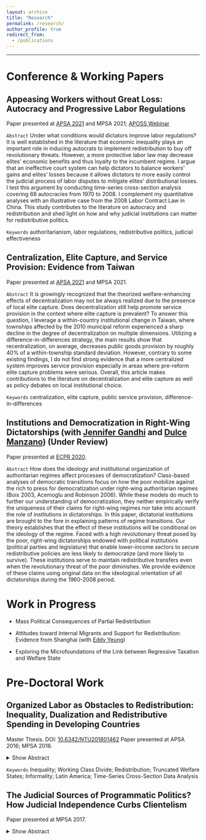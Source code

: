 ```yaml
---
layout: archive
title: "Research"
permalink: /research/
author_profile: true
redirect_from:
  - /publications
---
```


------
# Conference & Working Papers

## Appeasing Workers without Great Loss: Autocracy and Progressive Labor Regulations

Paper presented at [APSA 2021](https://tinyurl.com/yxkzhqfs) and MPSA 2021; [APOSS Webinar](https://aposs.cc/schedule/appease-workers-without-losses-autocracy-and-progressive-labor-regulations-by-hsu-yumin-wang/)

`Abstract` 
Under what conditions would dictators improve labor regulations? It is well established in the literature that economic inequality plays an important role in inducing autocrats to implement redistribution to buy off revolutionary threats. However, a more protective labor law may decrease elites' economic benefits and thus loyalty to the incumbent regime. I argue that an ineffective court system can help dictators to balance workers' gains and elites' losses because it allows dictators to more easily control the judicial process of labor disputes to mitigate elites' distributional losses. I test this argument by conducting time-series cross-section analysis covering 68 autocracies from 1970 to 2008. I complement my quantitative analyses with an illustrative case from the 2008 Labor Contract Law in China. This study contributes to the literature on autocracy and redistribution and shed light on how and why judicial institutions can matter for redistributive politics.

`Keywords` authoritarianism, labor regulations, redistributive politics, judicial effectiveness

## Centralization, Elite Capture, and Service Provision: Evidence from Taiwan

Paper presented at [APSA 2021](https://tinyurl.com/yzb568ue) and MPSA 2021.

`Abstract` It is growingly recognized that the theorized welfare-enhancing effects of decentralization may not be always realized due to the presence of local elite capture. Does decentralization still help promote service provision in the context where elite capture is prevalent? To answer this question, I leverage a within-country institutional change in Taiwan, where townships affected by the 2010 municipal reform experienced a sharp decline in the degree of decentralization on multiple dimensions. Utilizing a difference-in-differences strategy, the main results show that recentralization, on average, decreases public goods provision by roughly 40\% of a within-township standard deviation. However, contrary to some existing findings, I do not find strong evidence that a more centralized system improves service provision especially in areas where pre-reform elite capture problems were serious. Overall, this article makes contributions to the literature on decentralization and elite capture as well as policy debates on local institutional choice.

`Keywords` centralization, elite capture, public service provision, difference-in-differences

## Institutions and Democratization in Right-Wing Dictatorships (with [Jennifer Gandhi](https://www.jennifergandhi.com/) and [Dulce Manzano](http://webs.ucm.es/info/socio6ed/main/Fichas%20personal/DulceManzano/DulceManzano.htm)) (Under Review)

Paper presented at [ECPR 2020](https://ecpr.eu/Events/Event/PaperDetails/55046).

`Abstract` How does the ideology and institutional organization of authoritarian regimes affect processes of democratization? Class-based analyses of democratic transitions focus on how the poor mobilize against the rich to press for democratization under right-wing authoritarian regimes (Boix 2003, Acemoglu and Robinson 2006). While these models do much to further our understanding of democratization, they neither empirically verify the uniqueness of their claims for right-wing regimes nor take into account the role of institutions in dictatorships. In this paper, dictatorial institutions are brought to the fore in explaining patterns of regime transitions. Our theory establishes that the effect of these institutions will be conditional on the ideology of the regime. Faced with a high revolutionary threat posed by the poor, right-wing dictatorships endowed with political institutions (political parties and legislature) that enable lower-income sectors to secure redistributive policies are less likely to democratize (and more likely to survive). These institutions serve to maintain redistributive transfers even when the revolutionary threat of the poor diminishes. We provide evidence of these claims using original data on the ideological orientation of all dictatorships during the 1960-2008 period.
</details>

# Work in Progress

- Mass Political Consequences of Partial Redistribution

- Attitudes toward Internal Migrants and Support for Redistribution: Evidence from Shanghai (with [Eddy Yeung](https://eddy-yeung.github.io/))

- Exploring the Microfoundations of the Link between Regressive Taxation and Welfare State


# Pre-Doctoral Work

## Organized Labor as Obstacles to Redistribution: Inequality, Dualization and Redistributive Spending in Developing Countries
Master Thesis. DOI: [10.6342/NTU201801462](https://www.airitilibrary.com/Publication/alDetailedMesh1?DocID=U0001-1107201817083900)
Paper presented at APSA 2016; MPSA 2016.

<details>
  <summary>Show Abstract</summary>
  
  Why do some countries redistribute more than others? So far, much of extant work has been confined to the developed countries. This study aims to overcome that drawback, situating this puzzle within the developing world. My argument builds on the reality characterizes most of developing countries: the large size of the informal sector. Combining insider-outsider theory and Meltzer and Richard model, I argue that formal sector workers impede expanding redistributive policies as economic inequality worsens. Labor divide stemming from the segmentation between formal sector and informal sector workers suggests that their preferences for redistributive policies may be different. Furthermore, rising inequality polarizes the discrepancies as a result of more redistribution demanded by the median voter who would be, with high probability, the informal sector worker. In turn, labor market insiders may hinder further redistribution as inequality rises because they may suffer from more taxation to finance more redistributive spending. I buttress this argument by time-series cross-section data covering 18 Latin American countries from 1985 to 2002. This article speaks to the emerging literature on the impact of labor market dualization on welfare regimes around the world.
</details>

`Keywords` Inequality; Working Class Divide; Redistribution; Truncated Welfare States; Informality; Latin America; Time-Series Cross-Section Data Analysis

## The Judicial Sources of Programmatic Politics? How Judicial Independence Curbs Clientelism

Paper presented at MPSA 2017.

<details>
  <summary>Show Abstract</summary>

What accounts for transitions from clientelism to programmatic politics? In line with existing dominant approach focusing on increasing electoral costs of clientelism triggered by transformation of economic structure such as economic development, mass education, urbanization, and neoliberal reform, we consider another source of costs neglected by extant literature: judicial independence. We argue that progress in judicial independence, through empowering three sets of agents—liberal judges and prosecutors, opposition parties, and critical citizens, makes it more likely that clientelistic politicians who appropriate public resources and buy votes illegally will be sanctioned by the independent courts. As such, judicial independence serves as an important momemtum that makes it difficult for the functioning of clientelism and thus pave the way for programmatic politics. Our empirical examination is twofold. First, we conduct cross-national analysis using Democratic Accountability and Linkages Project (DALP). Second, we test our argument using time-series cross-section data from V-Dem with 117 countries from 1971 to 1999. The statistical results lend support to our theoretical expectation: judicial independence hampers clientelism (in cross-sectional analysis) and is positive to programmatic linkages (in TSCS analysis). This article contributes to the emergent literature on varieties of democratic linkages.
</details>

